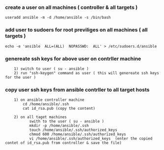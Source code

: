### create a user on all machines ( controller & all targets )

	useradd ansible -m -d /home/ansible -s /bin/bash

### add user to sudoers for root previliges  on all machines ( all targets )

	echo -e 'ansible  ALL=(ALL)  NOPASSWD:  ALL' > /etc/sudoers.d/ansible

### genereate ssh keys for above user on contrller machine 

```
	1) switch to user ( su - ansible )
	2) run "ssh-keygen" command as user ( this will genereate ssh keys for the user ) 
```

### copy user ssh keys from ansible contrller to all target hosts

```
	1) on ansible controller machine
		cd /home/ansible/.ssh 
		cat id_rsa.pub (copy the content)
```
```
	2) on all taget machines
		   swith to the user ( su - ansible )
		   mkdir -p /home/ansible/.ssh
		   touch /home/ansible/.ssh/authorized_keys
		   chmod 600 /home/ansible/.ssh/authorized_keys
		   vi /home/ansible/.ssh/authorized_keys  (enter the copied contet of id_rsa.pub from controller & save the file)
```	
	


